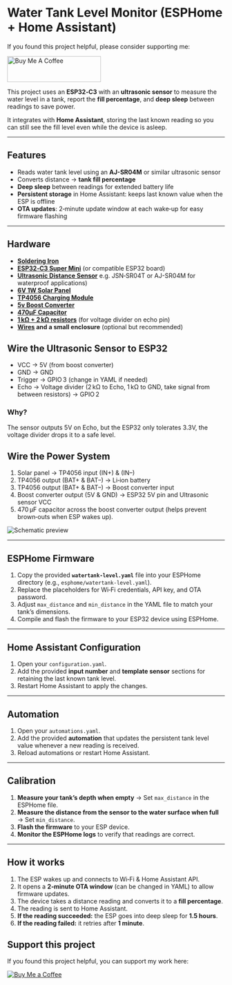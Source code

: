 # Water Tank Level Monitor (ESPHome + Home Assistant)

If you found this project helpful, please consider supporting me:  

<a href="https://www.buymeacoffee.com/kanejarrats" target="_blank"><img src="https://cdn.buymeacoffee.com/buttons/v2/default-blue.png" alt="Buy Me A Coffee" style="height: 60px !important;width: 217px !important;" ></a>



This project uses an **ESP32‑C3** with an **ultrasonic sensor** to measure the water level in a tank, report the **fill percentage**, and **deep sleep** between readings to save power.  

It integrates with **Home Assistant**, storing the last known reading so you can still see the fill level even while the device is asleep.  

---

## Features
- Reads water tank level using an **AJ-SR04M** or similar ultrasonic sensor  
- Converts distance → **tank fill percentage**  
- **Deep sleep** between readings for extended battery life  
- **Persistent storage** in Home Assistant: keeps last known value when the ESP is offline  
- **OTA updates**: 2‑minute update window at each wake‑up for easy firmware flashing  

---

## Hardware
- **[Soldering Iron](https://s.click.aliexpress.com/e/_oFJoBJz)**
- **[ESP32‑C3 Super Mini](https://s.click.aliexpress.com/e/_opsH2Xv)** (or compatible ESP32 board)  
- **[Ultrasonic Distance Sensor](https://s.click.aliexpress.com/e/_oocTPPV)** e.g. JSN‑SR04T or AJ-SR04M for waterproof applications)
- **[6V 1W Solar Panel](https://s.click.aliexpress.com/e/_onX79Zh)**
- **[TP4056 Charging Module](https://s.click.aliexpress.com/e/_omYIa87)**
- **[5v Boost Converter](https://s.click.aliexpress.com/e/_oBvVHe7)**
- **[470μF Capacitor](https://s.click.aliexpress.com/e/_oE1Fw4j)**
- **[1 kΩ + 2 kΩ resistors](https://s.click.aliexpress.com/e/_oFfpK9d)** (for voltage divider on echo pin)
- **[Wires](https://s.click.aliexpress.com/e/_oD4px7l) and a small enclosure** (optional but recommended)


## Wire the Ultrasonic Sensor to ESP32
- VCC → 5V (from boost converter)
- GND → GND
- Trigger → GPIO 3 (change in YAML if needed)
- Echo → Voltage divider (2 kΩ to Echo, 1 kΩ to GND, take signal from between resistors) → GPIO 2

### Why?
The sensor outputs 5V on Echo, but the ESP32 only tolerates 3.3V, the voltage divider drops it to a safe level.

## Wire the Power System
1. Solar panel → TP4056 input (IN+) & (IN–)
2. TP4056 output (BAT+ & BAT–) → Li‑ion battery
3. TP4056 output (BAT+ & BAT–) → Boost converter input
4. Boost converter output (5V & GND) → ESP32 5V pin and Ultrasonic sensor VCC
5. 470 µF capacitor across the boost converter output (helps prevent brown‑outs when ESP wakes up).

![Schematic preview](../docs/Schematics.png)

---

## ESPHome Firmware
1. Copy the provided **`watertank-level.yaml`** file into your ESPHome directory (e.g., `esphome/watertank-level.yaml`).  
2. Replace the placeholders for Wi‑Fi credentials, API key, and OTA password.  
3. Adjust `max_distance` and `min_distance` in the YAML file to match your tank’s dimensions.  
4. Compile and flash the firmware to your ESP32 device using ESPHome.  

---

## Home Assistant Configuration
1. Open your `configuration.yaml`.  
2. Add the provided **input number** and **template sensor** sections for retaining the last known tank level.  
3. Restart Home Assistant to apply the changes.  

---

## Automation
1. Open your `automations.yaml`.  
2. Add the provided **automation** that updates the persistent tank level value whenever a new reading is received.  
3. Reload automations or restart Home Assistant.  

---

## Calibration
1. **Measure your tank’s depth when empty** → Set `max_distance` in the ESPHome file.  
2. **Measure the distance from the sensor to the water surface when full** → Set `min_distance`.  
3. **Flash the firmware** to your ESP device.  
4. **Monitor the ESPHome logs** to verify that readings are correct.  

---

## How it works
1. The ESP wakes up and connects to Wi‑Fi & Home Assistant API.  
2. It opens a **2‑minute OTA window** (can be changed in YAML) to allow firmware updates.  
3. The device takes a distance reading and converts it to a **fill percentage**.  
4. The reading is sent to Home Assistant.  
5. **If the reading succeeded:** the ESP goes into deep sleep for **1.5 hours**.  
6. **If the reading failed:** it retries after **1 minute**.

## Support this project
If you found this project helpful, you can support my work here:  

[![Buy Me a Coffee](https://img.shields.io/badge/Buy%20Me%20a%20Coffee-Donate-yellow?logo=buy-me-a-coffee)](https://buymeacoffee.com/kanejarrats)

